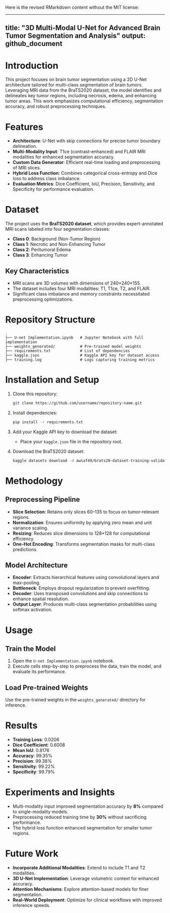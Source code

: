 Here is the revised RMarkdown content without the MIT license:


---
title: "3D Multi-Modal U-Net for Advanced Brain Tumor Segmentation and Analysis"
output: github_document
---

# Introduction
This project focuses on brain tumor segmentation using a 2D U-Net architecture tailored for multi-class segmentation of brain tumors. Leveraging MRI data from the BraTS2020 dataset, the model identifies and delineates key tumor regions, including necrosis, edema, and enhancing tumor areas. This work emphasizes computational efficiency, segmentation accuracy, and robust preprocessing techniques.

# Features
- **Architecture**: U-Net with skip connections for precise tumor boundary delineation.
- **Multi-Modality Input**: T1ce (contrast-enhanced) and FLAIR MRI modalities for enhanced segmentation accuracy.
- **Custom Data Generator**: Efficient real-time loading and preprocessing of MRI slices.
- **Hybrid Loss Function**: Combines categorical cross-entropy and Dice loss to address class imbalance.
- **Evaluation Metrics**: Dice Coefficient, IoU, Precision, Sensitivity, and Specificity for performance evaluation.

# Dataset
The project uses the **BraTS2020 dataset**, which provides expert-annotated MRI scans labeled into four segmentation classes:
- **Class 0**: Background (Non-Tumor Region)
- **Class 1**: Necrotic and Non-Enhancing Tumor
- **Class 2**: Peritumoral Edema
- **Class 3**: Enhancing Tumor

## Key Characteristics
- MRI scans are 3D volumes with dimensions of 240×240×155.
- The dataset includes four MRI modalities: T1, T1ce, T2, and FLAIR.
- Significant class imbalance and memory constraints necessitated preprocessing optimizations.

# Repository Structure
```plaintext
.
├── U-net Implementation.ipynb   # Jupyter Notebook with full implementation
├── weights_generated/           # Pre-trained model weights
├── requirements.txt             # List of dependencies
├── kaggle.json                  # Kaggle API key for dataset access
├── training.log                 # Logs capturing training metrics
```

# Installation and Setup
1. Clone this repository:
   ```bash
   git clone https://github.com/username/repository-name.git
   ```
2. Install dependencies:
   ```bash
   pip install -r requirements.txt
   ```
3. Add your Kaggle API key to download the dataset:
   - Place your `kaggle.json` file in the repository root.

4. Download the BraTS2020 dataset:
   ```bash
   kaggle datasets download -d awsaf49/brats20-dataset-training-validation
   ```

# Methodology
## Preprocessing Pipeline
- **Slice Selection**: Retains only slices 60–135 to focus on tumor-relevant regions.
- **Normalization**: Ensures uniformity by applying zero mean and unit variance scaling.
- **Resizing**: Reduces slice dimensions to 128×128 for computational efficiency.
- **One-Hot Encoding**: Transforms segmentation masks for multi-class predictions.

## Model Architecture
- **Encoder**: Extracts hierarchical features using convolutional layers and max-pooling.
- **Bottleneck**: Employs dropout regularization to prevent overfitting.
- **Decoder**: Uses transposed convolutions and skip connections to enhance spatial resolution.
- **Output Layer**: Produces multi-class segmentation probabilities using softmax activation.

# Usage
## Train the Model
1. Open the `U-net Implementation.ipynb` notebook.
2. Execute cells step-by-step to preprocess the data, train the model, and evaluate its performance.

## Load Pre-trained Weights
Use the pre-trained weights in the `weights_generated/` directory for inference.

# Results
- **Training Loss**: 0.0206
- **Dice Coefficient**: 0.6008
- **Mean IoU**: 0.8176
- **Accuracy**: 99.35%
- **Precision**: 99.38%
- **Sensitivity**: 99.22%
- **Specificity**: 99.79%

# Experiments and Insights
- Multi-modality input improved segmentation accuracy by **8%** compared to single-modality models.
- Preprocessing reduced training time by **30%** without sacrificing performance.
- The hybrid loss function enhanced segmentation for smaller tumor regions.

# Future Work
- **Incorporate Additional Modalities**: Extend to include T1 and T2 modalities.
- **3D U-Net Implementation**: Leverage volumetric context for enhanced accuracy.
- **Attention Mechanisms**: Explore attention-based models for finer segmentation.
- **Real-World Deployment**: Optimize for clinical workflows with improved inference speeds.
